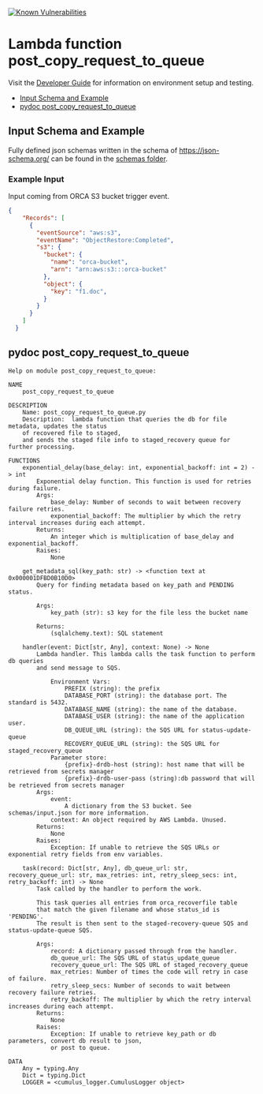 [![Known Vulnerabilities](https://snyk.io/test/github/nasa/cumulus-orca/badge.svg?targetFile=tasks/post_copy_request_to_queue/requirements.txt)](https://snyk.io/test/github/nasa/cumulus-orca?targetFile=tasks/copy_files_to_archive/requirements.txt)

# Lambda function post_copy_request_to_queue

Visit the [Developer Guide](https://nasa.github.io/cumulus-orca/docs/developer/development-guide/code/contrib-code-intro) for information on environment setup and testing.

- [Input Schema and Example](#input-schema-and-example)
- [pydoc post_copy_request_to_queue](#pydoc-post_copy_request_to_queue)


## Input Schema and Example
Fully defined json schemas written in the schema of https://json-schema.org/ can be found in the [schemas folder](schemas).

### Example Input
Input coming from ORCA S3 bucket trigger event.
```json
{
    "Records": [
      {
        "eventSource": "aws:s3",
        "eventName": "ObjectRestore:Completed",
        "s3": {
          "bucket": {
            "name": "orca-bucket",
            "arn": "arn:aws:s3:::orca-bucket"
          },
          "object": {
            "key": "f1.doc",
          }
        }
      }
    ]
  }
```

## pydoc post_copy_request_to_queue
```
Help on module post_copy_request_to_queue:

NAME
    post_copy_request_to_queue

DESCRIPTION
    Name: post_copy_request_to_queue.py
    Description:  lambda function that queries the db for file metadata, updates the status
    of recovered file to staged,
    and sends the staged file info to staged_recovery queue for further processing.

FUNCTIONS
    exponential_delay(base_delay: int, exponential_backoff: int = 2) -> int
        Exponential delay function. This function is used for retries during failure.
        Args:
            base_delay: Number of seconds to wait between recovery failure retries.
            exponential_backoff: The multiplier by which the retry interval increases during each attempt.
        Returns:
            An integer which is multiplication of base_delay and exponential_backoff.
        Raises:
            None
    
    get_metadata_sql(key_path: str) -> <function text at 0x000001DFBD0B10D0>
        Query for finding metadata based on key_path and PENDING status.
        
        Args:
            key_path (str): s3 key for the file less the bucket name
        
        Returns:
            (sqlalchemy.text): SQL statement
    
    handler(event: Dict[str, Any], context: None) -> None
        Lambda handler. This lambda calls the task function to perform db queries
        and send message to SQS.
        
            Environment Vars:
                PREFIX (string): the prefix
                DATABASE_PORT (string): the database port. The standard is 5432.
                DATABASE_NAME (string): the name of the database.
                DATABASE_USER (string): the name of the application user.
                DB_QUEUE_URL (string): the SQS URL for status-update-queue
                RECOVERY_QUEUE_URL (string): the SQS URL for staged_recovery_queue
            Parameter store:
                {prefix}-drdb-host (string): host name that will be retrieved from secrets manager
                {prefix}-drdb-user-pass (string):db password that will be retrieved from secrets manager
        Args:
            event:
                A dictionary from the S3 bucket. See schemas/input.json for more information.
            context: An object required by AWS Lambda. Unused.
        Returns:
            None
        Raises:
            Exception: If unable to retrieve the SQS URLs or exponential retry fields from env variables.
    
    task(record: Dict[str, Any], db_queue_url: str, recovery_queue_url: str, max_retries: int, retry_sleep_secs: int, retry_backoff: int) -> None
        Task called by the handler to perform the work.
        
        This task queries all entries from orca_recoverfile table
        that match the given filename and whose status_id is 'PENDING'.
        The result is then sent to the staged-recovery-queue SQS and status-update-queue SQS.
        
        Args:
            record: A dictionary passed through from the handler.
            db_queue_url: The SQS URL of status_update_queue
            recovery_queue_url: The SQS URL of staged_recovery_queue
            max_retries: Number of times the code will retry in case of failure.
            retry_sleep_secs: Number of seconds to wait between recovery failure retries.
            retry_backoff: The multiplier by which the retry interval increases during each attempt.
        Returns:
            None
        Raises:
            Exception: If unable to retrieve key_path or db parameters, convert db result to json,
            or post to queue.

DATA
    Any = typing.Any
    Dict = typing.Dict
    LOGGER = <cumulus_logger.CumulusLogger object>
```